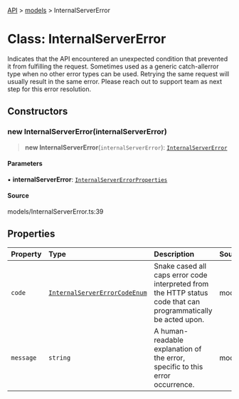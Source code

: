 [API](../../index.md) > [models](../index.md) > InternalServerError

# Class: InternalServerError

Indicates that the API encountered an unexpected condition that prevented it from fulfilling the request. Sometimes used as a generic catch-allerror type when no other error types can be used. Retrying the same request will usually result in the same error. Please reach out to support team as next step for this error resolution.

## Constructors

### new InternalServerError(internalServerError)

> **new InternalServerError**(`internalServerError`): [`InternalServerError`](InternalServerError.md)

#### Parameters

▪ **internalServerError**: [`InternalServerErrorProperties`](../interfaces/InternalServerErrorProperties.md)

#### Source

models/InternalServerError.ts:39

## Properties

| Property | Type | Description | Source |
| :------ | :------ | :------ | :------ |
| `code` | [`InternalServerErrorCodeEnum`](../type-aliases/InternalServerErrorCodeEnum.md) | Snake cased all caps error code interpreted from the HTTP status code that can programmatically be acted upon. | models/InternalServerError.ts:32 |
| `message` | `string` | A human-readable explanation of the error, specific to this error occurrence. | models/InternalServerError.ts:37 |
